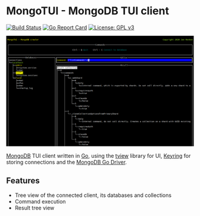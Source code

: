 # MongoTUI - MongoDB TUI client

[![Build Status](https://dev.azure.com/janrenken/MongoTui/_apis/build/status/renkman.mongotui?branchName=main)](https://dev.azure.com/janrenken/MongoTui/_build/latest?definitionId=3&branchName=main)
[![Go Report Card](https://goreportcard.com/badge/github.com/renkman/mongotui)](https://goreportcard.com/report/github.com/renkman/mongotui)
[![License: GPL v3](https://img.shields.io/badge/License-GPL%20v3-blue.svg)](https://github.com/lachsfilet/Renkbench/blob/master/LICENSE)

![Screenshot](mongotui.png)

[MongoDB](https://www.mongodb.com/ "MongoDB") TUI client written in [Go](https://golang.org/ "Go"), using the [tview](https://github.com/rivo/tview/ "tview") library for UI, [Keyring](https://github.com/99designs/keyring) for storing connections and the [MongoDB Go Driver](https://github.com/mongodb/mongo-go-driver/ "MongoDB Go Driver").

## Features

- Tree view of the connected client, its databases and collections
- Command execution
- Result tree view